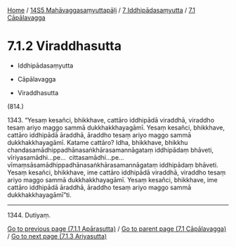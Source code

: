 
[Home](/) / [14S5 Mahāvaggasaṃyuttapāḷi](../...md) / [7 Iddhipādasaṃyutta](...md) / [7.1 Cāpālavagga](../14S5/7/7.1.md)

# 7.1.2 Viraddhasutta

* Iddhipādasaṃyutta

* Cāpālavagga

* Viraddhasutta

(814.)

1343\. “Yesaṃ kesañci, bhikkhave, cattāro iddhipādā viraddhā, viraddho tesaṃ ariyo maggo sammā dukkhakkhayagāmī. Yesaṃ kesañci, bhikkhave, cattāro iddhipādā āraddhā, āraddho tesaṃ ariyo maggo sammā dukkhakkhayagāmī. Katame cattāro? Idha, bhikkhave, bhikkhu chandasamādhippadhānasaṅkhārasamannāgataṃ iddhipādaṃ bhāveti, vīriyasamādhi…pe…  cittasamādhi…pe…  vīmaṃsāsamādhippadhānasaṅkhārasamannāgataṃ iddhipādaṃ bhāveti. Yesaṃ kesañci, bhikkhave, ime cattāro iddhipādā viraddhā, viraddho tesaṃ ariyo maggo sammā dukkhakkhayagāmī. Yesaṃ kesañci, bhikkhave, ime cattāro iddhipādā āraddhā, āraddho tesaṃ ariyo maggo sammā dukkhakkhayagāmī”ti.

---

1344\. Dutiyaṃ.



[Go to previous page (7.1.1 Apārasutta)](7.1.1.md) / [Go to parent page (7.1 Cāpālavagga)](../14S5/7/7.1.md) / [Go to next page (7.1.3 Ariyasutta)](7.1.3.md)


